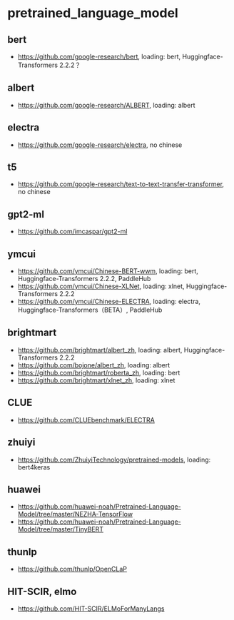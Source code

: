 # pretrained_language_model

## bert
- https://github.com/google-research/bert, loading: bert, Huggingface-Transformers 2.2.2？

## albert
- https://github.com/google-research/ALBERT, loading: albert

## electra
- https://github.com/google-research/electra, no chinese

## t5
- https://github.com/google-research/text-to-text-transfer-transformer, no chinese

## gpt2-ml
- https://github.com/imcaspar/gpt2-ml

## ymcui
- https://github.com/ymcui/Chinese-BERT-wwm, loading: bert, Huggingface-Transformers 2.2.2, PaddleHub
- https://github.com/ymcui/Chinese-XLNet, loading: xlnet, Huggingface-Transformers 2.2.2
- https://github.com/ymcui/Chinese-ELECTRA, loading: electra, Huggingface-Transformers（BETA）, PaddleHub

## brightmart
- https://github.com/brightmart/albert_zh, loading: albert, Huggingface-Transformers 2.2.2
- https://github.com/bojone/albert_zh, loading: albert
- https://github.com/brightmart/roberta_zh, loading: bert
- https://github.com/brightmart/xlnet_zh, loading: xlnet

## CLUE
- https://github.com/CLUEbenchmark/ELECTRA

## zhuiyi
- https://github.com/ZhuiyiTechnology/pretrained-models, loading: bert4keras

## huawei
- https://github.com/huawei-noah/Pretrained-Language-Model/tree/master/NEZHA-TensorFlow
- https://github.com/huawei-noah/Pretrained-Language-Model/tree/master/TinyBERT

## thunlp
- https://github.com/thunlp/OpenCLaP

## HIT-SCIR, elmo
- https://github.com/HIT-SCIR/ELMoForManyLangs
